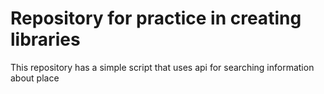 # Repository for practice in creating libraries
This repository has a simple script that uses api for searching information about place
